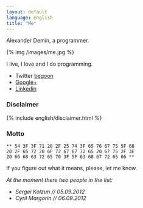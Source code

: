 ```yaml
---
layout: default
language: english
title: "Me"
---
```

Alexander Demin, a programmer.

{% img /images/me.jpg %}

I live, I love and I do programming.

* Twitter [begoon][]
* [Google+][]
* [Linkedin][]

### Disclaimer

{% include english/disclaimer.html %}

[begoon]: http://twitter.com/begoon
[Google+]: https://plus.google.com/114157100952261261794?rel=author
[Linkedin]: http://www.linkedin.com/in/alexanderdemin

### Motto

    ** 54 3F 3F 71 20 2F 25 74 3F 65 76 67 75 5F 66 
    20 2F 65 72 20 6F 72 67 67 72 65 20 67 75 2F 3E 
    20 66 68 63 72 65 70 3F 5F 63 68 67 72 65 66 **

If you figure out what it means, please, let me know.

*At the moment there two people in the list:*

* *Sergei Kolzun // 05.09.2012*
* *Cyril Margorin // 06.09.2012*
